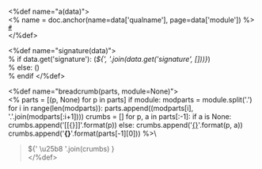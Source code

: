 <%def name="a(data)">\
<% name = doc.anchor(name=data['qualname'], page=data['module']) %>\
<a name="${name.rpartition('#')[2]}" href="${name}">`#`</a>\
</%def>

<%def name="signature(data)">\
% if data.get('signature'):
(_${', '.join(data.get('signature', []))}_)\
% else:
()\
% endif
</%def>

<%def name="breadcrumb(parts, module=None)">\
<%
parts = [(p, None) for p in parts]
if module:
    modparts = module.split('.')
    for i in range(len(modparts)):
        parts.append((modparts[i], '.'.join(modparts[:i+1])))
crumbs = []
for p, a in parts[:-1]:
    if a is None:
        crumbs.append('[[{}]]'.format(p))
    else:
        crumbs.append('[{}]({})'.format(p, a))
crumbs.append('**{}**'.format(parts[-1][0]))
%>\
> ${' \u25b8 '.join(crumbs) }\
</%def>